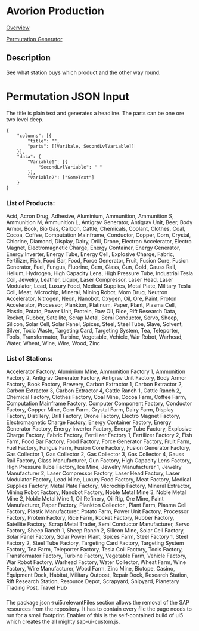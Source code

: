 # Avorion Production
[Overview](https://henloh.github.io/dist/index.html)

[Permutation Generator](https://henloh.github.io/dist/index.html#/Permutation)

## Description
See what station buys which product and the other way round. 

# Permutation JSON Input
The title is plain text and generates a headline.
The parts can be one ore two level deep.
````
{
    "columns": [{
        "title": "",
        "parts": [[Varibale, SecondLvlVariable]]
    }],
    "data": {
        "Variable1": [{
            "SecondLvlVariable": " "
        }],
        "Variable2": ["SomeText"]
    }
}
````

### List of Products:
Acid, Acron Drug, Adhesive, Aluminium, Ammunition, Ammunition S, Ammunition M, Ammunition L, Antigrav Generator, Antigrav Unit, Beer, Body Armor, Book, Bio Gas, Carbon, Cattle, Chemicals, Coolant, Clothes, Coal, Cocoa, Coffee, Computation Mainframe, Conductor, Copper, Corn, Crystal, Chlorine, Diamond, Display, Dairy, Drill, Drone, Electron Accelerator, Electro Magnet, Electromagnetic Charge, Energy Container, Energy Generator, Energy Inverter, Energy Tube, Energy Cell, Explosive Charge, Fabric, Fertilizer, Fish, Food Bar, Food, Force Generator, Fruit, Fusion Core, Fusion Generator, Fuel, Fungus, Fluorine, Gem, Glass, Gun, Gold, Gauss Rail, Helium, Hydrogen, High Capacity Lens, High Pressure Tube, Industrial Tesla Coil, Jewelry, Leather, Liquor, Laser Compressor, Laser Head, Laser Modulator, Lead, Luxury Food, Medical Supplies, Metal Plate, Military Tesla Coil, Meat, Microchip, Mineral, Mining Robot, Morn Drug, Neutron Accelerator, Nitrogen, Neon, Nanobot, Oxygen, Oil, Ore, Paint, Proton Accelerator, Processor, Plankton, Platinum, Paper, Plant, Plasma Cell, Plastic, Potato, Power Unit, Protein, Raw Oil, Rice, Rift Research Data, Rocket, Rubber, Satellite, Scrap Metal, Semi Conductor, Servo, Sheep, Silicon, Solar Cell, Solar Panel, Spices, Steel, Steel Tube, Slave, Solvent, Silver, Toxic Waste, Targeting Card, Targeting System, Tea, Teleporter, Tools, Transformator, Turbine, Vegetable, Vehicle, War Robot, Warhead, Water, Wheat, Wine, Wire, Wood, Zinc

### List of Stations: 
Accelerator Factory, Aluminium Mine, Ammunition Factory 1, Ammunition Factory 2, Antigrav Generator Factory, Antigrav Unit Factory, Body Armor Factory, Book Factory, Brewery, Carbon Extractor 1, Carbon Extractor 2, Carbon Extractor 3, Carbon Extractor 4, Cattle Ranch 1, Cattle Ranch 2, Chemical Factory, Clothes Factory, Coal Mine, Cocoa Farm, Coffee Farm, Computation Mainframe Factory, Computer Component Factory, Conductor Factory, Copper Mine, Corn Farm, Crystal Farm, Dairy Farm, Display Factory, Distillery, Drill Factory, Drone Factory, Electro Magnet Factory, Electromagnetic Charge Factory, Energy Container Factory, Energy Generator Factory, Energy Inverter Factory, Energy Tube Factory, Explosive Charge Factory, Fabric Factory, Fertilizer Factory 1, Fertilizer Factory 2, Fish Farm, Food Bar Factory, Food Factory, Force Generator Factory, Fruit Farm, Fuel Factory, Fungus Farm, Fusion Core Factory, Fusion Generator Factory, Gas Collector 1, Gas Collector 2, Gas Collector 3, Gas Collector 4, Gauss Rail Factory, Glass Manufacturer, Gun Factory, High Capacity Lens Factory, High Pressure Tube Factory, Ice Mine, Jewelry Manufacturer 1, Jewelry Manufacturer 2, Laser Compressor Factory, Laser Head Factory, Laser Modulator Factory, Lead Mine, Luxury Food Factory, Meat Factory, Medical Supplies Factory, Metal Plate Factory, Microchip Factory, Mineral Extractor, Mining Robot Factory, Nanobot Factory, Noble Metal Mine 3, Noble Metal Mine 2, Noble Metal Mine 1, Oil Refinery, Oil Rig, Ore Mine, Paint Manufacturer, Paper Factory, Plankton Collector	, Plant Farm, Plasma Cell Factory, Plastic Manufacturer, Potato Farm, Power Unit Factory, Processor Factory, Protein Factory, Rice Farm, Rocket Factory, Rubber Factory, Satellite Factory, Scrap Metal Trader, Semi Conductor Manufacturer, Servo Factory, Sheep Ranch 1, Sheep Ranch 2, Silicon Mine, Solar Cell Factory, Solar Panel Factory, Solar Power Plant, Spices Farm, Steel Factory 1, Steel Factory 2, Steel Tube Factory, Targeting Card Factory, Targeting System Factory, Tea Farm, Teleporter Factory, Tesla Coil Factory, Tools Factory, Transformator Factory, Turbine Factory, Vegetable Farm, Vehicle Factory, War Robot Factory, Warhead Factory, Water Collector, Wheat Farm, Wine Factory, Wire Manufacturer, Wood Farm, Zinc Mine, Biotope, Casino, Equipment Dock, Habitat, Military Outpost, Repair Dock, Research Station, Rift Research Station, Resource Depot, Scrapyard, Shipyard, Planetary Trading Post, Travel Hub


###
The package.json->ui5.relevantFiles section allows the removal of the SAP resources from the repository. It has to contain every file the page needs to run for a small footprint. Enabler of this is the self-contained build of ui5 which creates the all mighty sap-ui-custom.js. 